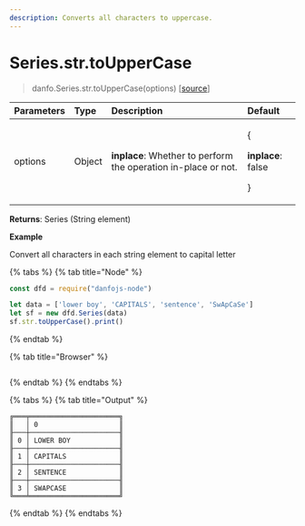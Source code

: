 ```yaml
---
description: Converts all characters to uppercase.
---
```


# Series.str.toUpperCase

> danfo.Series.str.toUpperCase\(options\)   \[[source](https://github.com/opensource9ja/danfojs/blob/master/danfojs/src/core/strings.js#L33)\]

<table>
  <thead>
    <tr>
      <th style="text-align:left">Parameters</th>
      <th style="text-align:left">Type</th>
      <th style="text-align:left">Description</th>
      <th style="text-align:left">Default</th>
    </tr>
  </thead>
  <tbody>
    <tr>
      <td style="text-align:left">options</td>
      <td style="text-align:left">Object</td>
      <td style="text-align:left"><b>inplace</b>: Whether to perform the operation in-place or not.</td>
      <td
      style="text-align:left">
        <p>{</p>
        <p><b>inplace</b>: false</p>
        <p>}</p>
        </td>
    </tr>
  </tbody>
</table>

**Returns**:  Series \(String element\)

**Example**

Convert all characters in each string element to capital letter

{% tabs %}
{% tab title="Node" %}
```javascript
const dfd = require("danfojs-node")

let data = ['lower boy', 'CAPITALS', 'sentence', 'SwApCaSe']
let sf = new dfd.Series(data)
sf.str.toUpperCase().print()
```
{% endtab %}

{% tab title="Browser" %}
```

```
{% endtab %}
{% endtabs %}

{% tabs %}
{% tab title="Output" %}
```text
╔═══╤══════════════════════╗
║   │ 0                    ║
╟───┼──────────────────────╢
║ 0 │ LOWER BOY            ║
╟───┼──────────────────────╢
║ 1 │ CAPITALS             ║
╟───┼──────────────────────╢
║ 2 │ SENTENCE             ║
╟───┼──────────────────────╢
║ 3 │ SWAPCASE             ║
╚═══╧══════════════════════╝
```
{% endtab %}
{% endtabs %}

